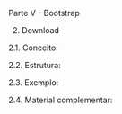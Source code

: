 Parte V - Bootstrap

2. Download 

2.1. Conceito:

2.2. Estrutura:

2.3. Exemplo:

2.4. Material complementar:
